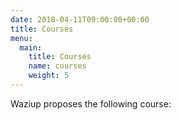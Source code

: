 ```yaml
---
date: 2018-04-11T09:00:00+00:00
title: Courses
menu:
  main:
    title: Courses
    name: courses
    weight: 5
---
```


Waziup proposes the following course:
